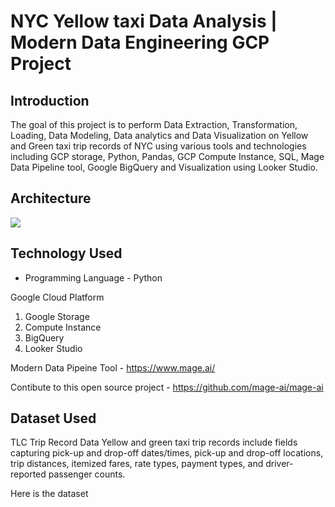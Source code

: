# NYC Yellow taxi Data Analysis | Modern Data Engineering GCP Project #


## Introduction ##

The goal of this project is to perform Data Extraction, Transformation, Loading, Data Modeling, Data analytics and Data Visualization on Yellow and Green taxi trip records of NYC using various tools and technologies including GCP storage, Python, Pandas, GCP Compute Instance, SQL, Mage Data Pipeline tool, Google BigQuery and Visualization using Looker Studio. 



## Architecture ##
<img src="/images/architecture.jpg">


## Technology Used
- Programming Language - Python

Google Cloud Platform
1. Google Storage
2. Compute Instance 
3. BigQuery
4. Looker Studio

Modern Data Pipeine Tool - https://www.mage.ai/

Contibute to this open source project - https://github.com/mage-ai/mage-ai

## Dataset Used
TLC Trip Record Data
Yellow and green taxi trip records include fields capturing pick-up and drop-off dates/times, pick-up and drop-off locations, trip distances, itemized fares, rate types, payment types, and driver-reported passenger counts. 

Here is the dataset